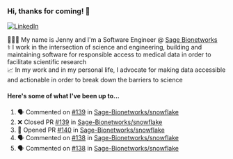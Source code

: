 ### Hi, thanks for coming! 👋
[![LinkedIn](https://img.shields.io/badge/-Jenny_V._Medina-0A66C2?style=flat-square?&logo=LinkedIn&logoColor=white)](https://www.linkedin.com/in/jenny-v-medina-a53a0332/)

👩🏻‍💻 My name is Jenny and I'm a Software Engineer @ [Sage Bionetworks](https://sagebionetworks.org/)\
⚕️ I work in the intersection of science and engineering, building and maintaining software for responsible access to medical data in order to facilitate scientific research\
📈 In my work and in my personal life, I advocate for making data accessible and actionable in order to break down the barriers to science

#### Here's some of what I've been up to...

<!--START_SECTION:activity-->
1. 🗣 Commented on [#139](https://github.com/Sage-Bionetworks/snowflake/pull/139#issuecomment-2657632412) in [Sage-Bionetworks/snowflake](https://github.com/Sage-Bionetworks/snowflake)
2. ❌ Closed PR [#139](https://github.com/Sage-Bionetworks/snowflake/pull/139) in [Sage-Bionetworks/snowflake](https://github.com/Sage-Bionetworks/snowflake)
3. 💪 Opened PR [#140](https://github.com/Sage-Bionetworks/snowflake/pull/140) in [Sage-Bionetworks/snowflake](https://github.com/Sage-Bionetworks/snowflake)
4. 🗣 Commented on [#138](https://github.com/Sage-Bionetworks/snowflake/pull/138#issuecomment-2657486682) in [Sage-Bionetworks/snowflake](https://github.com/Sage-Bionetworks/snowflake)
5. 🗣 Commented on [#138](https://github.com/Sage-Bionetworks/snowflake/pull/138#issuecomment-2657267066) in [Sage-Bionetworks/snowflake](https://github.com/Sage-Bionetworks/snowflake)
<!--END_SECTION:activity-->
